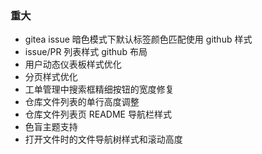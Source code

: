 ### 重大

- gitea issue 暗色模式下默认标签颜色匹配使用 github 样式
- issue/PR 列表样式 github 布局
- 用户动态仪表板样式优化
- 分页样式优化
- 工单管理中搜索框精细按钮的宽度修复
- 仓库文件列表的单行高度调整
- 仓库文件列表页 README 导航栏样式
- 色盲主题支持
- 打开文件时的文件导航树样式和滚动高度